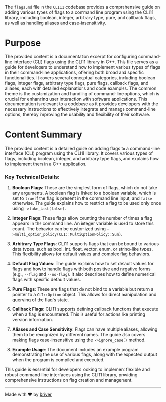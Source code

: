 <!--------------------------------------------------------------------------------->
<!-- IMPORTANT: This file is auto-generated by Driver (https://driver.ai). -------->
<!-- Manual edits may be overwritten on future commits. --------------------------->
<!--------------------------------------------------------------------------------->

The `flags.md` file in the `CLI11` codebase provides a comprehensive guide on adding various types of flags to a command line program using the CLI11 library, including boolean, integer, arbitrary type, pure, and callback flags, as well as handling aliases and case-insensitivity.

# Purpose
The provided content is a documentation excerpt for configuring command-line interface (CLI) flags using the CLI11 library in C++. This file serves as a guide for developers to understand how to implement various types of flags in their command-line applications, offering both broad and specific functionalities. It covers several conceptual categories, including boolean flags, integer flags, arbitrary type flags, pure flags, callback flags, and aliases, each with detailed explanations and code examples. The common theme is the customization and handling of command-line options, which is crucial for enhancing user interaction with software applications. This documentation is relevant to a codebase as it provides developers with the necessary instructions to effectively integrate and manage command-line options, thereby improving the usability and flexibility of their software.
# Content Summary
The provided content is a detailed guide on adding flags to a command-line interface (CLI) program using the CLI11 library. It covers various types of flags, including boolean, integer, and arbitrary type flags, and explains how to implement them in a C++ application.

### Key Technical Details:

1. **Boolean Flags**: These are the simplest form of flags, which do not take any arguments. A boolean flag is linked to a boolean variable, which is set to `true` if the flag is present in the command line input, and `false` otherwise. The guide explains how to restrict a flag to be used only once using `->take_last(false)`.

2. **Integer Flags**: These flags allow counting the number of times a flag appears in the command line. An integer variable is used to store this count. The behavior can be customized using `->multi_option_policy(CLI::MultiOptionPolicy::Sum)`.

3. **Arbitrary Type Flags**: CLI11 supports flags that can be bound to various data types, such as bool, int, float, vector, enum, or string-like types. This flexibility allows for default values and complex flag behaviors.

4. **Default Flag Values**: The guide explains how to set default values for flags and how to handle flags with both positive and negative forms (e.g., `--flag` and `--no-flag`). It also describes how to define numerical flags with specific default values.

5. **Pure Flags**: These are flags that do not bind to a variable but return a pointer to a `CLI::Option` object. This allows for direct manipulation and querying of the flag's state.

6. **Callback Flags**: CLI11 supports defining callback functions that execute when a flag is encountered. This is useful for actions like printing version information.

7. **Aliases and Case Sensitivity**: Flags can have multiple aliases, allowing them to be recognized by different names. The guide also covers making flags case-insensitive using the `->ignore_case()` method.

8. **Example Usage**: The document includes an example program demonstrating the use of various flags, along with the expected output when the program is compiled and executed.

This guide is essential for developers looking to implement flexible and robust command-line interfaces using the CLI11 library, providing comprehensive instructions on flag creation and management.

---
Made with ❤️ by [Driver](https://www.driver.ai/)